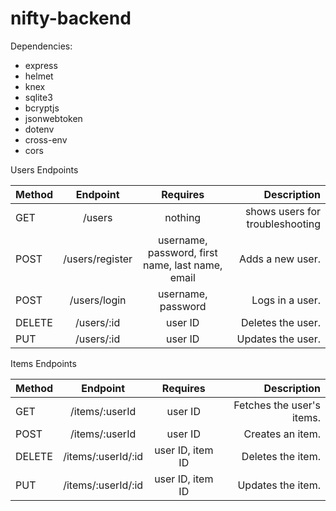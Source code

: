 # nifty-backend

Dependencies:
* express
* helmet
* knex
* sqlite3
* bcryptjs
* jsonwebtoken
* dotenv
* cross-env
* cors

Users Endpoints

| Method | Endpoint | Requires | Description |
| ------ |:--------:|:--------:| -----------:|
| GET    | /users   | nothing | shows users for troubleshooting |
| POST   | /users/register | username, password, first name, last name, email | Adds a new user. |
| POST   | /users/login | username, password | Logs in a user. |
| DELETE | /users/:id | user ID | Deletes the user. |
| PUT    | /users/:id | user ID | Updates the user. |


Items Endpoints

| Method | Endpoint | Requires | Description |
| ------ |:--------:|:--------:| -----------:|
| GET    | /items/:userId | user ID | Fetches the user's items. |
| POST   | /items/:userId | user ID | Creates an item. |
| DELETE | /items/:userId/:id | user ID, item ID | Deletes the item. |
| PUT    | /items/:userId/:id | user ID, item ID | Updates the item. |
